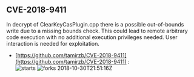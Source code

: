## CVE-2018-9411
 In decrypt of ClearKeyCasPlugin.cpp there is a possible out-of-bounds write due to a missing bounds check. This could lead to remote arbitrary code execution with no additional execution privileges needed. User interaction is needed for exploitation.

- [https://github.com/tamirzb/CVE-2018-9411](https://github.com/tamirzb/CVE-2018-9411) :  
![starts](https://img.shields.io/github/stars/tamirzb/CVE-2018-9411.svg) 
![forks](https://img.shields.io/github/forks/tamirzb/CVE-2018-9411.svg) 
2018-10-30T21:51:16Z


